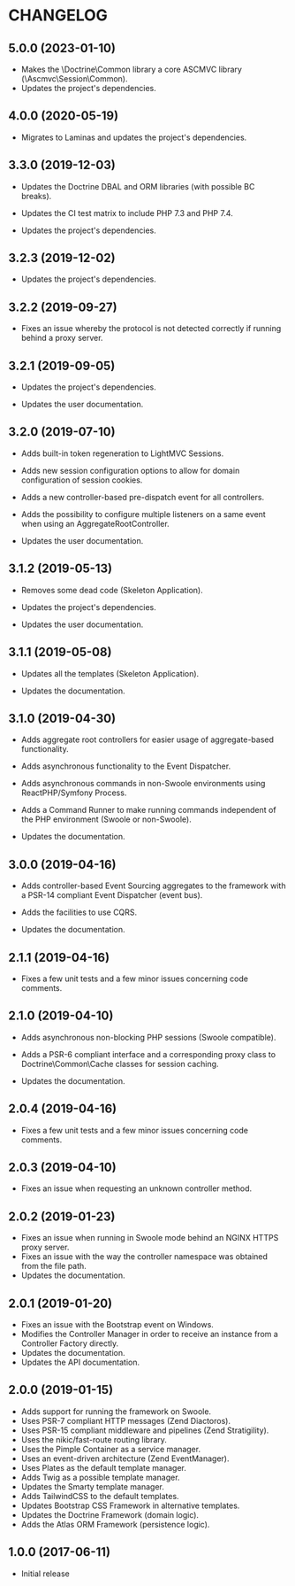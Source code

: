 # CHANGELOG

## 5.0.0 (2023-01-10)

- Makes the \Doctrine\Common library a core ASCMVC library (\Ascmvc\Session\Common).
- Updates the project's dependencies.

## 4.0.0 (2020-05-19)

- Migrates to Laminas and updates the project's dependencies.

## 3.3.0 (2019-12-03)

- Updates the Doctrine DBAL and ORM libraries (with possible BC breaks).

- Updates the CI test matrix to include PHP 7.3 and PHP 7.4.

- Updates the project's dependencies.

## 3.2.3 (2019-12-02)

- Updates the project's dependencies.

## 3.2.2 (2019-09-27)

- Fixes an issue whereby the protocol is not detected correctly if running behind a proxy server.

## 3.2.1 (2019-09-05)

- Updates the project's dependencies.

- Updates the user documentation.

## 3.2.0 (2019-07-10)

- Adds built-in token regeneration to LightMVC Sessions.

- Adds new session configuration options to allow for domain configuration of session cookies.

- Adds a new controller-based pre-dispatch event for all controllers.

- Adds the possibility to configure multiple listeners on a same event when using an AggregateRootController.

- Updates the user documentation.

## 3.1.2 (2019-05-13)

- Removes some dead code (Skeleton Application).

- Updates the project's dependencies.

- Updates the user documentation.

## 3.1.1 (2019-05-08)

- Updates all the templates (Skeleton Application).

- Updates the documentation.

## 3.1.0 (2019-04-30)

- Adds aggregate root controllers for easier usage of aggregate-based functionality.

- Adds asynchronous functionality to the Event Dispatcher.

- Adds asynchronous commands in non-Swoole environments using ReactPHP/Symfony Process.

- Adds a Command Runner to make running commands independent of the PHP environment (Swoole or non-Swoole).

- Updates the documentation.

## 3.0.0 (2019-04-16)

- Adds controller-based Event Sourcing aggregates to the framework with a PSR-14 compliant Event Dispatcher (event bus).

- Adds the facilities to use CQRS.

- Updates the documentation.

## 2.1.1 (2019-04-16)

- Fixes a few unit tests and a few minor issues concerning code comments.

## 2.1.0 (2019-04-10)

- Adds asynchronous non-blocking PHP sessions (Swoole compatible).

- Adds a PSR-6 compliant interface and a corresponding proxy class to Doctrine\Common\Cache classes for session caching.

- Updates the documentation.

## 2.0.4 (2019-04-16)

- Fixes a few unit tests and a few minor issues concerning code comments.

## 2.0.3 (2019-04-10)

- Fixes an issue when requesting an unknown controller method.

## 2.0.2 (2019-01-23)

- Fixes an issue when running in Swoole mode behind an NGINX HTTPS proxy server.
- Fixes an issue with the way the controller namespace was obtained from the file path.
- Updates the documentation.

## 2.0.1 (2019-01-20)

- Fixes an issue with the Bootstrap event on Windows.
- Modifies the Controller Manager in order to receive an instance from a Controller Factory directly.
- Updates the documentation.
- Updates the API documentation.

## 2.0.0 (2019-01-15)

- Adds support for running the framework on Swoole.
- Uses PSR-7 compliant HTTP messages (Zend Diactoros).
- Uses PSR-15 compliant middleware and pipelines (Zend Stratigility).
- Uses the nikic/fast-route routing library.
- Uses the Pimple Container as a service manager.
- Uses an event-driven architecture (Zend EventManager).
- Uses Plates as the default template manager.
- Adds Twig as a possible template manager.
- Updates the Smarty template manager.
- Adds TailwindCSS to the default templates.
- Updates Bootstrap CSS Framework in alternative templates.
- Updates the Doctrine Framework (domain logic).
- Adds the Atlas ORM Framework (persistence logic).

## 1.0.0 (2017-06-11)

- Initial release
